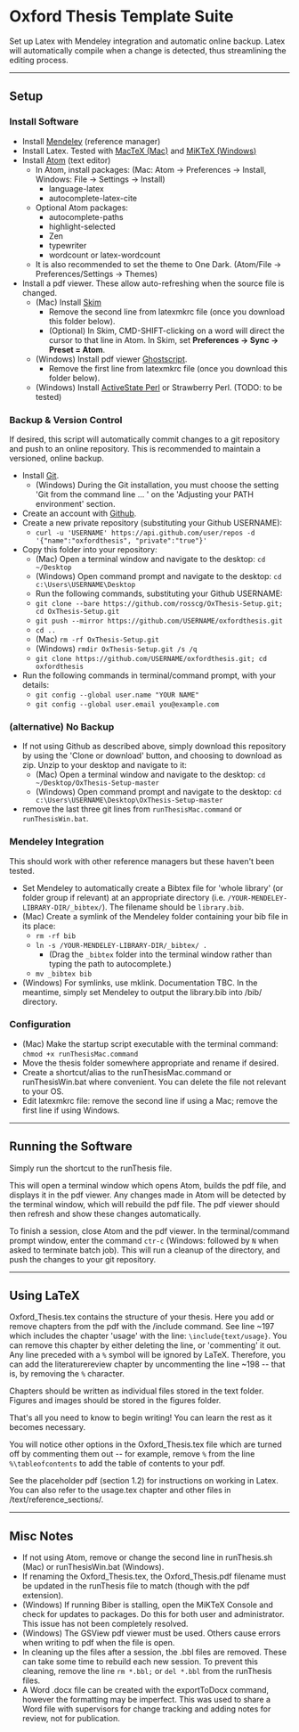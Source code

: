# Oxford Thesis Template Suite

Set up Latex with Mendeley integration and automatic online backup. Latex will automatically compile when a change is detected, thus streamlining the editing process.

-----------------
## Setup

### Install Software

- Install [Mendeley](https://www.mendeley.com) (reference manager)
- Install Latex. Tested with [MacTeX (Mac)](http://www.tug.org/mactex/) and [MiKTeX (Windows)](https://miktex.org/download)
- Install [Atom](http://atom.io) (text editor)
  - In Atom, install packages: (Mac: Atom -> Preferences -> Install, Windows: File -> Settings -> Install)
    - language-latex
    - autocomplete-latex-cite
  - Optional Atom packages:
    - autocomplete-paths
    - highlight-selected
    - Zen
    - typewriter
    - wordcount or latex-wordcount
  - It is also recommended to set the theme to One Dark. (Atom/File -> Preferences/Settings -> Themes)
- Install a pdf viewer. These allow auto-refreshing when the source file is changed.
  - (Mac) Install [Skim](https://skim-app.sourceforge.io/)
      - Remove the second line from latexmkrc file (once you download this folder below).
      - (Optional) In Skim, CMD-SHIFT-clicking on a word will direct the cursor to that line in Atom. In Skim, set **Preferences -> Sync -> Preset = Atom**.
  - (Windows) Install pdf viewer [Ghostscript](www.ghostscript.com).
      - Remove the first line from latexmkrc file (once you download this folder below).
  - (Windows) Install [ActiveState Perl](https://www.activestate.com/products/activeperl/downloads/) or Strawberry Perl. (TODO: to be tested)


### Backup & Version Control

If desired, this script will automatically commit changes to a git repository and push to an online repository. This is recommended to maintain a versioned, online backup.

- Install [Git](https://git-scm.com/download).
  - (Windows) During the Git installation, you must choose the setting 'Git from the command line ... ' on the 'Adjusting your PATH environment' section.
- Create an account with [Github](https://github.com).
- Create a new private repository (substituting your Github USERNAME):
  - `curl -u 'USERNAME' https://api.github.com/user/repos -d '{"name":"oxfordthesis", "private":"true"}'`
- Copy this folder into your repository:
  - (Mac) Open a terminal window and navigate to the desktop: `cd ~/Desktop`
  - (Windows) Open command prompt and navigate to the desktop: `cd c:\Users\USERNAME\Desktop`
  - Run the following commands, substituting your Github USERNAME:
  - `git clone --bare https://github.com/rosscg/OxThesis-Setup.git; cd OxThesis-Setup.git`
  - `git push --mirror https://github.com/USERNAME/oxfordthesis.git`
  - `cd ..`
  - (Mac) `rm -rf OxThesis-Setup.git`
  - (Windows) `rmdir OxThesis-Setup.git /s /q`
  - `git clone https://github.com/USERNAME/oxfordthesis.git; cd oxfordthesis`
- Run the following commands in terminal/command prompt, with your details:
  - `git config --global user.name "YOUR NAME"`
  - `git config --global user.email you@example.com`

### (alternative) No Backup

- If not using Github as described above, simply download this repository by using the 'Clone or download' button, and choosing to download as zip. Unzip to your desktop and navigate to it:
  - (Mac) Open a terminal window and navigate to the desktop: `cd ~/Desktop/OxThesis-Setup-master`
  - (Windows) Open command prompt and navigate to the desktop: `cd c:\Users\USERNAME\Desktop\OxThesis-Setup-master`
- remove the last three git lines from `runThesisMac.command` or `runThesisWin.bat`.


### Mendeley Integration

This should work with other reference managers but these haven't been tested.

- Set Mendeley to automatically create a Bibtex file for 'whole library' (or folder group if relevant) at an appropriate directory (i.e. `/YOUR-MENDELEY-LIBRARY-DIR/_bibtex/`). The filename should be `library.bib`.
- (Mac) Create a symlink of the Mendeley folder containing your bib file in its place:
  - `rm -rf bib`
  - `ln -s /YOUR-MENDELEY-LIBRARY-DIR/_bibtex/ .`
    - (Drag the `_bibtex` folder into the terminal window rather than typing the path to autocomplete.)
  - `mv _bibtex bib`
- (Windows) For symlinks, use mklink. Documentation TBC. In the meantime, simply set Mendeley to output the library.bib into /bib/ directory.


### Configuration

- (Mac) Make the startup script executable with the terminal command: `chmod +x runThesisMac.command`
- Move the thesis folder somewhere appropriate and rename if desired.
- Create a shortcut/alias to the runThesisMac.command or runThesisWin.bat where convenient. You can delete the file not relevant to your OS.
- Edit latexmkrc file: remove the second line if using a Mac; remove the first line if using Windows.

-----------------

## Running the Software
Simply run the shortcut to the runThesis file.

This will open a terminal window which opens Atom, builds the pdf file, and displays it in the pdf viewer. Any changes made in Atom will be detected by the terminal window, which will rebuild the pdf file. The pdf viewer should then refresh and show these changes automatically.

To finish a session, close Atom and the pdf viewer. In the terminal/command prompt window, enter the command `ctr-c` (Windows: followed by `N` when asked to terminate batch job).
This will run a cleanup of the directory, and push the changes to your git repository.

-----------------

## Using LaTeX

Oxford_Thesis.tex contains the structure of your thesis. Here you add or remove chapters from the pdf with the /include command. See line ~197 which includes the chapter 'usage' with the line:
`\include{text/usage}`.
You can remove this chapter by either deleting the line, or 'commenting' it out. Any line preceded with a `%` symbol will be ignored by LaTeX.
Therefore, you can add the literaturereview chapter by uncommenting the line ~198 -- that is, by removing the `%` character.

Chapters should be written as individual files stored in the text folder.
Figures and images should be stored in the figures folder.

That's all you need to know to begin writing! You can learn the rest as it becomes necessary.

You will notice other options in the Oxford_Thesis.tex file which are turned off by commenting them out -- for example, remove `%` from the line `%\tableofcontents` to add the table of contents to your pdf.

See the placeholder pdf (section 1.2) for instructions on working in Latex. You can also refer to the usage.tex chapter and other files in /text/reference_sections/.

-----------------

## Misc Notes
- If not using Atom, remove or change the second line in runThesis.sh (Mac) or runThesisWin.bat (Windows).
- If renaming the Oxford_Thesis.tex, the Oxford_Thesis.pdf filename must be updated in the runThesis file to match (though with the pdf extension).
- (Windows) If running Biber is stalling, open the MiKTeX Console and check for updates to packages. Do this for both user and administrator. This issue has not been completely resolved.
- (Windows) The GSView pdf viewer must be used. Others cause errors when writing to pdf when the file is open.
- In cleaning up the files after a session, the .bbl files are removed. These can take some time to rebuild each new session. To prevent this cleaning, remove the line `rm *.bbl;` or `del *.bbl` from the runThesis files.
- A Word .docx file can be created with the exportToDocx command, however the formatting may be imperfect. This was used to share a Word file with supervisors for change tracking and adding notes for review, not for publication.
